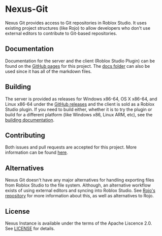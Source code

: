 # Nexus-Git
Nexus Git provides access to Git repositories in Roblox Studio.
It uses existing project structures (like Rojo) to allow developers
who don't use external editors to contribute to Git-based repositories.

## Documentation
Documentation for the server and the client (Roblox Studio Plugin) can be found
on the [GitHub pages](https://thenexusavenger.github.io/Nexus-Git)
for this project. The [docs folder](docs) can also be used since it has all
of the markdown files.

## Building
The server is provided as releases for Windows x86-64, OS X x86-64,
and Linux x86-64 under the [GitHub releases](https://github.com/TheNexusAvenger/Nexus-Git/releases)
and the client is sold as a Roblox Studio plugin. If you need to
build either, whether it is to try the plugin or build for a different
platform (like Windows x86, Linux ARM, etc), see the 
[building documentation](https://github.com/TheNexusAvenger/Nexus-Git/blob/master/docs/building.md).

## Contributing
Both issues and pull requests are accepted for this project.
More information can be found [here](docs/contributing.md).

## Alternatives
Nexus Git doesn't have any major alternatives for handling exporting
files from Roblox Studio to the file system. Although, an
alternative workflow exists of using external editors and syncing
into Roblox Studio. See [Rojo's repository](https://github.com/rojo-rbx/rojo/)
for more information about this, as well as alternatives
to Rojo.

## License
Nexus Instance is available under the terms of the Apache 
Liscence 2.0. See [LICENSE](LICENSE) for details.